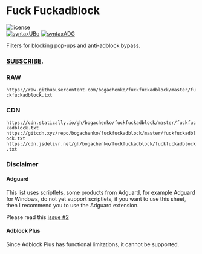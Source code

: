 # Fuck Fuckadblock
[![license](https://img.shields.io/badge/license-MIT-%233fb912.svg)](https://raw.githubusercontent.com/bogachenko/fuckfuckadblock/master/LICENSE.md)
<br>
[![syntaxUBo](https://img.shields.io/badge/syntax-uBlock%20Origin-%23c61300.svg)](https://github.com/gorhill/uBlock/wiki/Static-filter-syntax)
[![syntaxADG](https://img.shields.io/badge/syntax-AdGuard-%2305a800.svg)](https://kb.adguard.com/en/general/how-to-create-your-own-ad-filters)

Filters for blocking pop-ups and anti-adblock bypass.

### [SUBSCRIBE](https://subscribe.adblockplus.org/?location=https://raw.githubusercontent.com/bogachenko/fuckfuckadblock/master/fuckfuckadblock.txt&title=Fuck%20Fuckadblock).

### RAW

`https://raw.githubusercontent.com/bogachenko/fuckfuckadblock/master/fuckfuckadblock.txt`

### CDN

`https://cdn.statically.io/gh/bogachenko/fuckfuckadblock/master/fuckfuckadblock.txt`
`https://gitcdn.xyz/repo/bogachenko/fuckfuckadblock/master/fuckfuckadblock.txt`
`https://cdn.jsdelivr.net/gh/bogachenko/fuckfuckadblock/fuckfuckadblock.txt`

### Disclaimer
#### Adguard

This list uses scriptlets, some products from Adguard, for example Adguard for Windows, do not yet support scriptlets, if you want to use this sheet, then I recommend you to use the Adguard extension.

Please read this [issue #2](https://github.com/bogachenko/fuckfuckadblock/issues/2)

#### Adblock Plus

Since Adblock Plus has functional limitations, it cannot be supported.
